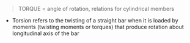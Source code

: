 >TORQUE = angle of rotation, relations for cylindrical members

- Torsion refers to the twisting of a straight bar when it is loaded by moments (twisting moments or torques) that produce rotation about longitudinal axis of the bar